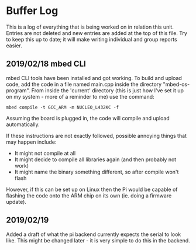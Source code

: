 # Buffer Log
This is a log of everything that is being worked on in relation this unit.
Entries are not deleted and new entries are added at the top of this file.
Try to keep this up to date; it will make writing individual and group reports
easier.

## 2019/02/18 mbed CLI
mbed CLI tools have been installed and got working. To build and upload code,
add the code in a file named main.cpp inside the directory "mbed-os-program".
From inside the 'current' directory (this is just how I've set it up on my system - more of a reminder to me) use the command:

`mbed compile -t GCC_ARM -m NUCLEO_L432KC -f`

Assuming the board is plugged in, the code will compile and upload automatically.

If these instructions are not exactly followed, possible annoying things that may
happen include:

* It might not compile at all
* It might decide to compile all libraries again (and then probably not work)
* It might name the binary something different, so after compile won't flash

However, if this can be set up on Linux then the Pi would be capable of flashing the code onto the ARM chip on its own (ie. doing a firmware update).

## 2019/02/19

Added a draft of what the pi backend currently expects the serial to look like. This might 
be changed later - it is very simple to do this in the backend.

